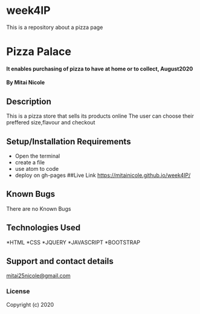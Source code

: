# week4IP
This is a repository about a pizza page
# Pizza Palace
#### It enables purchasing of pizza to have at home or to collect, August2020
#### By **Mitai Nicole**
## Description
This is a pizza store that sells its products online 
The user can choose their preffered size,flavour and checkout
## Setup/Installation Requirements
* Open the terminal
* create a file
* use atom to code
* deploy on gh-pages
##Live Link
https://mitainicole.github.io/week4IP/
## Known Bugs
There are no Known Bugs
## Technologies Used
*HTML
*CSS
*JQUERY
*JAVASCRIPT
*BOOTSTRAP
## Support and contact details
mitai25nicole@gmail.com
### License
Copyright (c) 2020
  

